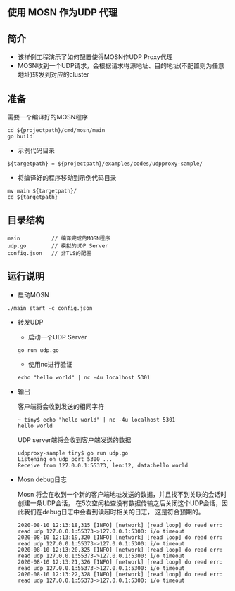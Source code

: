 ## 使用 MOSN 作为UDP 代理

## 简介

+ 该样例工程演示了如何配置使得MOSN作UDP Proxy代理
+ MOSN收到一个UDP请求，会根据请求得源地址、目的地址(不配置则为任意地址)转发到对应的cluster

## 准备

需要一个编译好的MOSN程序
```
cd ${projectpath}/cmd/mosn/main
go build
```

+ 示例代码目录

```
${targetpath} = ${projectpath}/examples/codes/udpproxy-sample/
```

+ 将编译好的程序移动到示例代码目录

```
mv main ${targetpath}/
cd ${targetpath}
```


## 目录结构

```
main          // 编译完成的MOSN程序
udp.go        // 模拟的UDP Server
config.json   // 非TLS的配置
```

## 运行说明

+ 启动MOSN


```
./main start -c config.json
```

+ 转发UDP

  + 启动一个UDP Server

  ```
  go run udp.go 
  ```

  + 使用nc进行验证

  ```
  echo "hello world" | nc -4u localhost 5301
  ```
  
+ 输出

  客户端将会收到发送的相同字符
  
  ```
  ~ tiny$ echo "hello world" | nc -4u localhost 5301
  hello world
  ```
  
  UDP server端将会收到客户端发送的数据
  
  ```
  udpproxy-sample tiny$ go run udp.go
  Listening on udp port 5300 ...
  Receive from 127.0.0.1:55373, len:12, data:hello world
  ```

+ Mosn debug日志

  Mosn 将会在收到一个新的客户端地址发送的数据，并且找不到关联的会话时创建一条UDP会话，
  在5次空闲检查没有数据传输之后关闭这个UDP会话，因此我们在debug日志中会看到读超时相关的日志，
  这是符合预期的。
  
  ```
  2020-08-10 12:13:18,315 [INFO] [network] [read loop] do read err: read udp 127.0.0.1:55373->127.0.0.1:5300: i/o timeout
  2020-08-10 12:13:19,320 [INFO] [network] [read loop] do read err: read udp 127.0.0.1:55373->127.0.0.1:5300: i/o timeout
  2020-08-10 12:13:20,325 [INFO] [network] [read loop] do read err: read udp 127.0.0.1:55373->127.0.0.1:5300: i/o timeout
  2020-08-10 12:13:21,326 [INFO] [network] [read loop] do read err: read udp 127.0.0.1:55373->127.0.0.1:5300: i/o timeout
  2020-08-10 12:13:22,328 [INFO] [network] [read loop] do read err: read udp 127.0.0.1:55373->127.0.0.1:5300: i/o timeout
  ```


